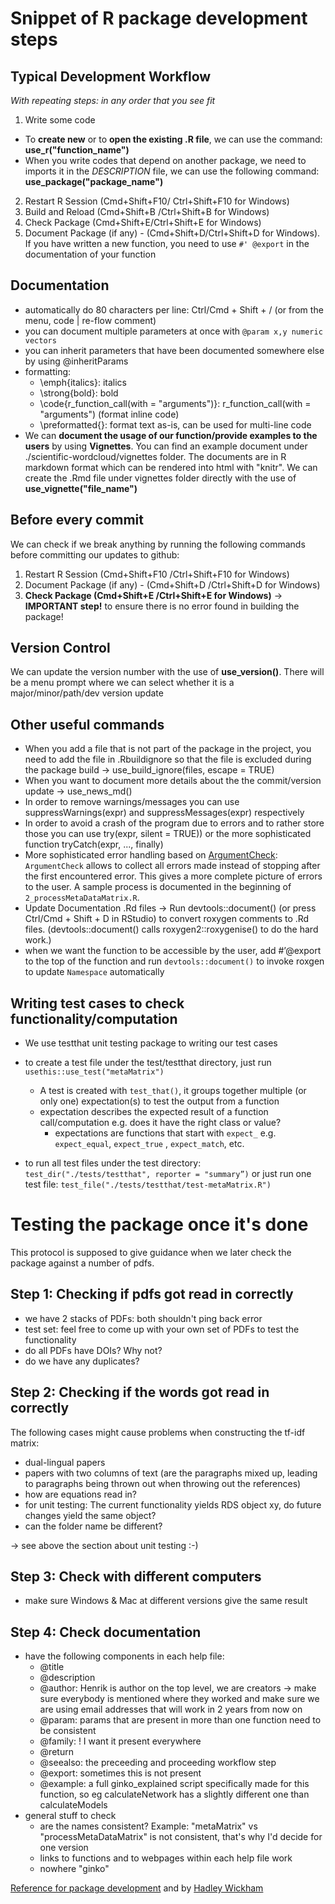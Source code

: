 # Snippet of R package development steps 

## Typical Development Workflow
*With repeating steps: in any order that you see fit*
1. Write some code 
+ To **create new** or to **open the existing .R file**, we can use the command: **use_r("function_name")**
+ When you write codes that depend on another package, we need to imports it in the *DESCRIPTION* file, we can use the following command: **use_package("package_name")** 
2. Restart R Session (Cmd+Shift+F10/ Ctrl+Shift+F10 for Windows)
3. Build and Reload (Cmd+Shift+B /Ctrl+Shift+B for Windows)
4. Check Package (Cmd+Shift+E/Ctrl+Shift+E for Windows)
5. Document Package (if any) - (Cmd+Shift+D/Ctrl+Shift+D for Windows). If you have written a new function, you need to use `#' @export` in the documentation of your function

## Documentation
+ automatically do 80 characters per line: Ctrl/Cmd + Shift + / (or from the menu, code | re-flow comment)
+ you can document multiple parameters at once with ```@param x,y numeric vectors```
+ you can inherit parameters that have been documented somewhere else by using @inheritParams
+ formatting:
  + \emph{italics}: italics
  + \strong{bold}: bold
  + \code{r_function_call(with = "arguments")}: r_function_call(with = "arguments") (format inline code)
  + \preformatted{}: format text as-is, can be used for multi-line code
+ We can **document the usage of our function/provide examples to the users** by using **Vignettes**. You can find an example document under ./scientific-wordcloud/vignettes folder. The documents are in R markdown format which can be rendered into html with "knitr". We can create the .Rmd file under vignettes folder directly with the use of **use_vignette("file_name")**

## Before every commit
We can check if we break anything by running the following commands before committing our updates to github:
1. Restart R Session (Cmd+Shift+F10 /Ctrl+Shift+F10 for Windows)
2. Document Package (if any) - (Cmd+Shift+D /Ctrl+Shift+D for Windows)
3. **Check Package (Cmd+Shift+E /Ctrl+Shift+E for Windows)** -> **IMPORTANT step!** to ensure there is no error found in building the package! 

## Version Control 
We can update the version number with the use of **use_version()**. There will be a menu prompt where we can select whether it is a major/minor/path/dev version update

## Other useful commands
+ When you add a file that is not part of the package in the project, you need to add the file in .Rbuildignore so that the file is excluded during the package build -> use_build_ignore(files, escape = TRUE)
+ When you want to document more details about the the commit/version update -> use_news_md()
+ In order to remove warnings/messages you can use suppressWarnings(expr) and suppressMessages(expr) respectively
+ In order to avoid a crash of the program due to errors and to rather store those you can use try(expr, silent = TRUE)) or the more sophisticated function tryCatch(expr, ..., finally)
+ More sophisticated error handling based on [ArgumentCheck](https://cran.r-project.org/web/packages/ArgumentCheck/vignettes/ArgumentChecking.html): `ArgumentCheck` allows to collect all errors made instead of stopping after the first encountered error. This gives a more complete picture of errors to the user. A sample process is documented in the beginning of `2_processMetaDataMatrix.R`.
+ Update Documentation .Rd files -> Run devtools::document() (or press Ctrl/Cmd + Shift + D in RStudio) to convert roxygen comments to .Rd files. (devtools::document() calls roxygen2::roxygenise() to do the hard work.)
+ when we want the function to be accessible by the user, add #’@export to the top of the function and run `devtools::document()` to invoke roxgen to update `Namespace` automatically  

## Writing test cases to check functionality/computation 

+ We use testthat unit testing package to writing our test cases
+ to create a test file under the test/testthat directory, just run `usethis::use_test("metaMatrix")` 
  + A test is created with `test_that()`, it groups together multiple (or only one) expectation(s) to test the output from a function
  + expectation describes the expected result of a function call/computation e.g. does it have the right class or value?
    + expectations are functions that start with `expect_` e.g. `expect_equal`, `expect_true` , `expect_match`, etc. 

+ to run all test files under the test directory: `test_dir("./tests/testthat", reporter = "summary”)` or just run one test file: `test_file("./tests/testthat/test-metaMatrix.R")`

# Testing the package once it's done
This protocol is supposed to give guidance when we later check the package against a number of pdfs.

## Step 1: Checking if pdfs got read in correctly
* we have 2 stacks of PDFs: both shouldn't ping back error
* test set: feel free to come up with your own set of PDFs to test the functionality
* do all PDFs have DOIs? Why not?
* do we have any duplicates?

## Step 2: Checking if the words got read in correctly
The following cases might cause problems when constructing the tf-idf matrix:
* dual-lingual papers
* papers with two columns of text (are the paragraphs mixed up, leading to paragraphs being thrown out when throwing out the references)
* how are equations read in?
* for unit testing: The current functionality yields RDS object xy, do future changes yield the same object?
* can the folder name be different?

-> see above the section about unit testing :-)

## Step 3: Check with different computers
* make sure Windows & Mac at different versions give the same result

## Step 4: Check documentation
* have the following components in each help file:
  * @title
  * @description
  * @author: Henrik is author on the top level, we are creators -> make sure everybody is mentioned where they worked and make sure we are using email addresses that will work in 2 years from now on
  * @param: params that are present in more than one function need to be consistent
  * @family: ! I want it present everywhere
  * @return
  * @seealso: the preceeding and proceeding workflow step
  * @export: sometimes this is not present
  * @example: a full ginko_explained script specifically made for this function, so eg calculateNetwork has a slightly different one than calculateModels
* general stuff to check
  * are the names consistent? Example: "metaMatrix" vs "processMetaDataMatrix" is not consistent, that's why I'd decide for one version
  * links to functions and to webpages within each help file work
  * nowhere "ginko"

[Reference for package development](https://www.hvitfeldt.me/blog/usethis-workflow-for-package-development/) and by [Hadley Wickham](http://r-pkgs.had.co.nz/)
